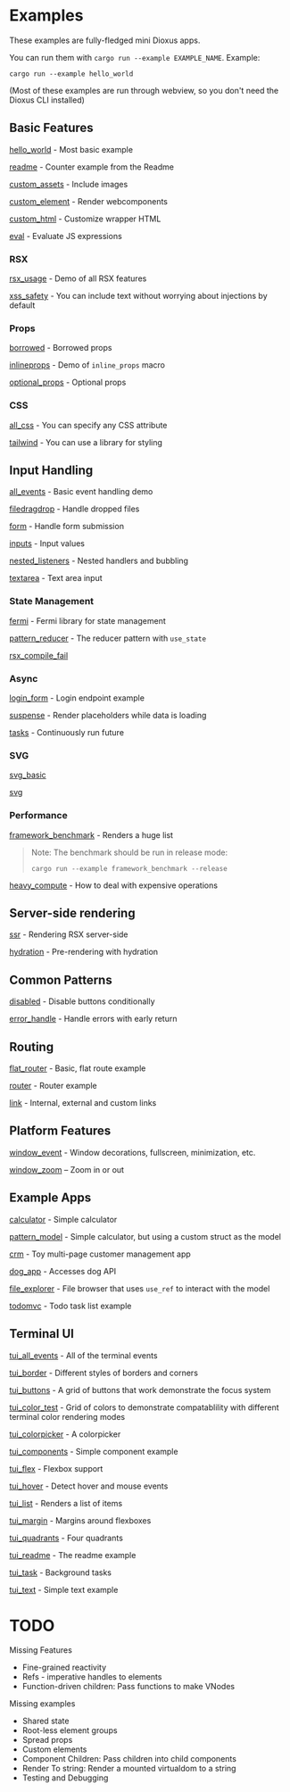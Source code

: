 # Examples

These examples are fully-fledged mini Dioxus apps.

You can run them with `cargo run --example EXAMPLE_NAME`. Example:

```shell
cargo run --example hello_world
```

(Most of these examples are run through webview, so you don't need the Dioxus CLI installed)

## Basic Features

[hello_world](./hello_world.rs) - Most basic example

[readme](./readme.rs) - Counter example from the Readme

[custom_assets](./custom_assets.rs) - Include images

[custom_element](./custom_element.rs) - Render webcomponents

[custom_html](./custom_html.rs) - Customize wrapper HTML

[eval](./eval.rs) - Evaluate JS expressions

### RSX

[rsx_usage](./rsx_usage.rs) - Demo of all RSX features

[xss_safety](./xss_safety.rs) - You can include text without worrying about injections by default

### Props

[borrowed](./borrowed.rs) - Borrowed props

[inlineprops](./inlineprops.rs) - Demo of `inline_props` macro

[optional_props](./optional_props.rs) - Optional props

### CSS

[all_css](./all_css.rs) - You can specify any CSS attribute

[tailwind](./tailwind.rs) - You can use a library for styling

## Input Handling

[all_events](./all_events.rs) - Basic event handling demo

[filedragdrop](./filedragdrop.rs) - Handle dropped files

[form](./form.rs) - Handle form submission

[inputs](./inputs.rs) - Input values

[nested_listeners](./nested_listeners.rs) - Nested handlers and bubbling

[textarea](textarea.rs) - Text area input

### State Management

[fermi](./fermi.rs) - Fermi library for state management

[pattern_reducer](./pattern_reducer.rs) - The reducer pattern with `use_state`

[rsx_compile_fail](./rsx_compile_fail.rs)

### Async

[login_form](./login_form.rs) - Login endpoint example

[suspense](./suspense.rs) - Render placeholders while data is loading

[tasks](./tasks.rs) - Continuously run future

### SVG

[svg_basic](./svg_basic.rs)

[svg](./svg.rs)

### Performance

[framework_benchmark](./framework_benchmark.rs) - Renders a huge list

> Note: The benchmark should be run in release mode:
>
>```shell
> cargo run --example framework_benchmark --release
>```

[heavy_compute](./heavy_compute.rs) - How to deal with expensive operations

## Server-side rendering

[ssr](./ssr.rs) - Rendering RSX server-side

[hydration](./hydration.rs) - Pre-rendering with hydration

## Common Patterns

[disabled](./disabled.rs) - Disable buttons conditionally

[error_handle](./error_handle.rs) - Handle errors with early return

## Routing

[flat_router](./flat_router.rs) - Basic, flat route example

[router](./router.rs) - Router example

[link](./link.rs) - Internal, external and custom links

## Platform Features

[window_event](./window_event.rs) - Window decorations, fullscreen, minimization, etc.

[window_zoom](./window_zoom.rs) – Zoom in or out

## Example Apps

[calculator](./calculator.rs) - Simple calculator

[pattern_model](./pattern_model.rs) - Simple calculator, but using a custom struct as the model

[crm](./crm.rs) - Toy multi-page customer management app

[dog_app](./dog_app.rs) - Accesses dog API

[file_explorer](./file_explorer.rs) - File browser that uses `use_ref` to interact with the model

[todomvc](./todomvc.rs) - Todo task list example

## Terminal UI

[tui_all_events](../packages/tui/examples/tui_all_events.rs) - All of the terminal events

[tui_border](../packages/tui/examples/tui_border.rs) - Different styles of borders and corners

[tui_buttons](../packages/tui/examples/tui_buttons.rs) - A grid of buttons that work demonstrate the focus system

[tui_color_test](../packages/tui/examples/tui_color_test.rs) - Grid of colors to demonstrate compatablility with different terminal color rendering modes

[tui_colorpicker](../packages/tui/examples/tui_colorpicker.rs) - A colorpicker

[tui_components](../packages/tui/examples/tui_components.rs) - Simple component example

[tui_flex](../packages/tui/examples/tui_flex.rs) - Flexbox support

[tui_hover](../packages/tui/examples/tui_hover.rs) - Detect hover and mouse events

[tui_list](../packages/tui/examples/tui_list.rs) - Renders a list of items

[tui_margin](../packages/tui/examples/tui_margin.rs) - Margins around flexboxes

[tui_quadrants](../packages/tui/examples/tui_quadrants.rs) - Four quadrants

[tui_readme](../packages/tui/examples/tui_readme.rs) - The readme example

[tui_task](../packages/tui/examples/tui_task.rs) - Background tasks

[tui_text](../packages/tui/examples/tui_text.rs) - Simple text example

# TODO
Missing Features
- Fine-grained reactivity
- Refs - imperative handles to elements
- Function-driven children: Pass functions to make VNodes

Missing examples
- Shared state
- Root-less element groups
- Spread props
- Custom elements
- Component Children: Pass children into child components
- Render To string: Render a mounted virtualdom to a string
- Testing and Debugging